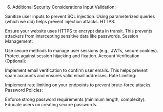 6. Additional Security Considerations
Input Validation:

Sanitize user inputs to prevent SQL injection.
Using parameterized queries (which we did) helps prevent injection attacks.
HTTPS:

Ensure your website uses HTTPS to encrypt data in transit.
This prevents attackers from intercepting sensitive data like passwords.
Session Management:

Use secure methods to manage user sessions (e.g., JWTs, secure cookies).
Protect against session hijacking and fixation.
Account Verification (Optional):

Implement email verification to confirm user emails.
This helps prevent spam accounts and ensures valid email addresses.
Rate Limiting:

Implement rate limiting on your endpoints to prevent brute-force attacks.
Password Policies:

Enforce strong password requirements (minimum length, complexity).
Educate users on creating secure passwords.